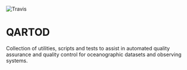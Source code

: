 ![Travis](https://travis-ci.org/asascience-open/QARTOD.svg?branch=master)

QARTOD
======

Collection of utilities, scripts and tests to assist in automated quality assurance and quality control for oceanographic datasets and observing systems.
